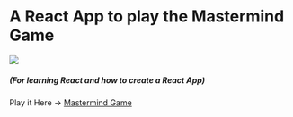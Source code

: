 # A React App to play the Mastermind Game
![](https://img.shields.io/badge/dynamic/json?color=green&label=version&query=version&url=https%3A%2F%2Fraw.githubusercontent.com%2FBill-GD%2Fmastermind-game%2Fmain%2Fpackage.json&style=plastic)
##### _(For learning React and how to create a React App)_

Play it Here &rarr; [Mastermind Game](https://bill-gd.github.io/mastermind-game/)
